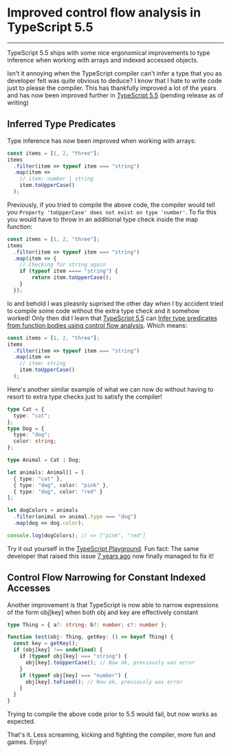 # Improved control flow analysis in TypeScript 5.5

---

<Intro>
TypeScript 5.5 ships with some nice ergonomical improvements to type inference when working with arrays and indexed accessed objects.
</Intro>

Isn't it annoying when the TypeScript compiler can't infer a type that you as developer felt was quite obvious to deduce? I know that I hate to write code just to please the compiler. This has thankfully improved a lot of the years and has now been improved further in [TypeScript 5.5](https://devblogs.microsoft.com/typescript/announcing-typescript-5-5-beta/#control-flow-narrowing-for-constant-indexed-accesses) (pending release as of writing)

## Inferred Type Predicates

Type inference has now been improved when working with arrays:

```ts
const items = [1, 2, "three"];
items
  .filter(item => typeof item === "string")
  .map(item =>
    // item: number | string
    item.toUpperCase()
  );
```

Previously, if you tried to compile the above code, the compiler would tell you `Property 'toUpperCase' does not exist on type 'number'`. To fix this you would have to throw in an additional type check inside the map function:

```ts
const items = [1, 2, "three"];
items
  .filter(item => typeof item === "string")
  .map(item => {
    // Checking for string again
    if (typeof item ==== "string") {
        return item.toUpperCase();
    }
  });
```

lo and behold I was pleasnly suprised the other day when I by accident tried to compile some code without the extra type check and it somehow worked! Only then did I learn that [TypeScript 5.5](https://devblogs.microsoft.com/typescript/announcing-typescript-5-5-beta/#inferred-type-predicates) can [Infer type predicates from function bodies using control flow analysis](https://github.com/microsoft/TypeScript/pull/57465). Which means:

```ts
const items = [1, 2, "three"];
items
  .filter(item => typeof item === "string")
  .map(item =>
    // item: string
    item.toUpperCase()
  );
```

Here's another similar example of what we can now do without having to resort to extra type checks just to satisfy the compiler!

```ts
type Cat = {
  type: "cat";
};
type Dog = {
  type: "dog";
  color: string;
};

type Animal = Cat | Dog;

let animals: Animal[] = [
  { type: "cat" },
  { type: "dog", color: "pink" },
  { type: "dog", color: "red" }
];

let dogColors = animals
  .filter(animal => animal.type === "dog")
  .map(dog => dog.color);

console.log(dogColors); // => ["pink", "red"]
```

Try it out yourself in the [TypeScript Playground](https://www.typescriptlang.org/play/?ts=5.5.0-beta#code/C4TwDgpgBAwghsKBeKBvAUFKpIC4oBEAxggQDToC+6O0AIgPYDmyam24E+BAJs+eyIMANgwBO+AM7AxASwB2TKuhqcoAQXmyAtnGGt4iAD5RGS9MIiI4W3cMn5NOvQG0AuqxftUHPIRLABFCUFFg+tNx8TORQQqIShGAKANYEId6+XIRRMXHi3GIQPGnobiqWiFEwIuKSrDbO9gB0AGaywsAQYgAUDXbIAHxQ3ex9ek20yEgovPzoAJTzTbpg3VGDw+xRTXliC-MqQvKSIhBNokxrzNXxkvNAA). Fun fact: The same developer that raised this issue [7 years ago](https://github.com/microsoft/TypeScript/issues/16069) now finally managed to fix it!

## Control Flow Narrowing for Constant Indexed Accesses

Another improvement is that TypeScript is now able to narrow expressions of the form obj[key] when both obj and key are effectively constant

```ts
type Thing = { a?: string; b?: number; c?: number };

function test(obj: Thing, getKey: () => keyof Thing) {
  const key = getKey();
  if (obj[key] !== undefined) {
    if (typeof obj[key] === "string") {
      obj[key].toUpperCase(); // Now ok, previously was error
    }
    if (typeof obj[key] === "number") {
      obj[key].toFixed(); // Now ok, previously was error
    }
  }
}
```

Trying to compile the above code prior to 5.5 would fail, but now works as expected.

That's it. Less screaming, kicking and fighting the compiler, more fun and games. Enjoy!
